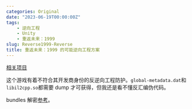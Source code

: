 ```yaml
---
categories: Original
date: "2023-06-19T00:00:00Z"
tags:
    - 逆向工程
    - Unity
    - 重返未来：1999
slug: Reverse1999-Reverse
title: 重返未来：1999 的可能逆向工程方案
---
```


[相关项目](https://github.com/66hh/1999decrypt)

这个游戏有着不符合其开发商身份的反逆向工程防护。`global-metadata.dat`和`libil2cpp.so`都需要 dump 才可获得，但我还是看不懂反汇编伪代码。

bundles 解密[参考](https://github.com/66hh/1999decrypt/blob/main/cb3-decrypt.py)。
